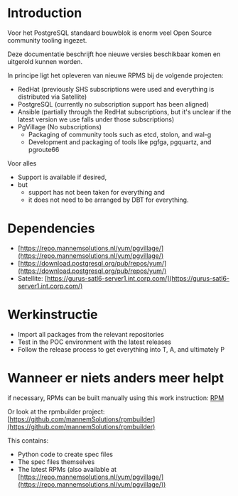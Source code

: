 # Introduction

Voor het PostgreSQL standaard bouwblok is enorm veel Open Source community tooling ingezet.

Deze documentatie beschrijft hoe nieuwe versies beschikbaar komen en uitgerold kunnen worden.

In principe ligt het opleveren van nieuwe RPMS bij de volgende projecten:

- RedHat (previously SHS subscriptions were used and everything is distributed via Satellite)
- PostgreSQL (currently no subscription support has been aligned)
- Ansible (partially through the RedHat subscriptions, but it's unclear if the latest version we use falls under those subscriptions)
- PgVillage (No subscriptions)
  - Packaging of community tools such as etcd, stolon, and wal-g
  - Development and packaging of tools like pgfga, pgquartz, and pgroute66

Voor alles

- Support is available if desired,
- but
  - support has not been taken for everything and
  - it does not need to be arranged by DBT for everything.

# Dependencies

- [https://repo.mannemsolutions.nl/yum/pgvillage/](https://repo.mannemsolutions.nl/yum/pgvillage/)
- [https://download.postgresql.org/pub/repos/yum/](https://download.postgresql.org/pub/repos/yum/)
- Satellite: [https://gurus-satl6-server1.int.corp.com/](https://gurus-satl6-server1.int.corp.com/)

# Werkinstructie

- Import all packages from the relevant repositories  
- Test in the POC environment with the latest releases  
- Follow the release process to get everything into T, A, and ultimately P

# Wanneer er niets anders meer helpt

if necessary, RPMs can be built manually using this work instruction: [RPM](../../../../../../../../../pages/xwiki/Infrastructuur/Team%3A+DBA/Werkinstrukties/RPMs+maken+voor+stolon%2C+minio%2C+wal-g+en+etcd/WebHome.html)

Or look at the rpmbuilder project: [https://github.com/mannemSolutions/rpmbuilder](https://github.com/mannemSolutions/rpmbuilder)

This contains:

- Python code to create spec files
- The spec files themselves
- The latest RPMs (also available at [https://repo.mannemsolutions.nl/yum/pgvillage/](https://repo.mannemsolutions.nl/yum/pgvillage/))

